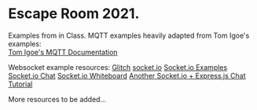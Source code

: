 # Escape Room 2021. 
Examples from in Class. 
MQTT examples heavily adapted from Tom Igoe's examples:  
[Tom Igoe's MQTT Documentation](https://tigoe.github.io/mqtt-examples/ "Tom Igoe's MQTT documentation")
  
Websocket example resources:
[Glitch](https://glitch.com/ "glitch.com - easy and free hosting setup")
[socket.io](https://socket.io/ "great for realtime web stuff")
[Socket.io Examples](https://github.com/socketio/socket.io/tree/master/examples "Socket.io Examples")
[Socket.io Chat](https://github.com/socketio/socket.io/tree/master/examples/chat "Socket.io chat example")
[Socket.io Whiteboard](https://github.com/socketio/socket.io/tree/master/examples/whiteboard "Socket.io chat example")
[Another Socket.io + Express.js Chat Tutorial](https://www.tutorialspoint.com/socket.io/index.htm "Another express and socket io tutorial")

More resources to be added...
